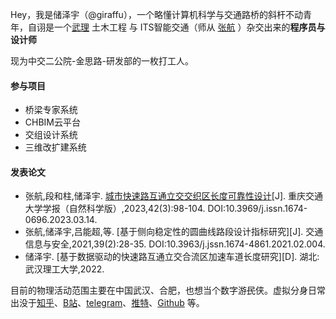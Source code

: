 <!--
 * @Author: chuzeyu 3343447088@qq.com
 * @Date: 2024-04-02 17:02:18
 * @LastEditors: chuzeyu 3343447088@qq.com
 * @LastEditTime: 2024-04-03 10:50:18
 * @FilePath: \chuzy.github.io\_includes\about\zh.md
 * @Description: 这是默认设置,请设置`customMade`, 打开koroFileHeader查看配置 进行设置: https://github.com/OBKoro1/koro1FileHeader/wiki/%E9%85%8D%E7%BD%AE
-->
Hey，我是储泽宇（@giraffu），一个略懂计算机科学与交通路桥的斜杆不动青年，自诩是一个[武理](https://baike.baidu.com/item/%E6%AD%A6%E6%B1%89%E7%90%86%E5%B7%A5%E5%A4%A7%E5%AD%A6/160839) 土木工程 与 ITS智能交通（师从 [张航](https://stle.whut.edu.cn/xygk/szdw/jgml/202109/t20210913_851596.shtml) ）杂交出来的<b>程序员与设计师</b>

现为中交二公院-金思路-研发部的一枚打工人。

#### 参与项目
- 桥梁专家系统
- CHBIM云平台
- 交组设计系统
- 三维改扩建系统

#### 发表论文
- 张航,段和柱,储泽宇. [城市快速路互通立交交织区长度可靠性设计](https://chuzy.github.io/pdf/test.pdf)[J]. 重庆交通大学学报（自然科学版）,2023,42(3):98-104. DOI:10.3969/j.issn.1674-0696.2023.03.14.
- 张航,储泽宇,吕能超,等. [基于侧向稳定性的圆曲线路段设计指标研究][J]. 交通信息与安全,2021,39(2):28-35. DOI:10.3963/j.jssn.1674-4861.2021.02.004. 
- 储泽宇. [基于数据驱动的快速路互通立交合流区加速车道长度研究][D]. 湖北:武汉理工大学,2022. 


目前的物理活动范围主要在中国武汉、合肥，也想当个数字游~~民~~侠。虚拟分身日常出没于[知乎](https://www.zhihu.com/people/huxpro/pins/posts)、[B站](https://space.bilibili.com/43271611)、[telegram](https://www.instagram.com/huxpro/)、[推特](https://twitter.com/Huxpro/)、[Github](https://github.com/huxpro) 等。